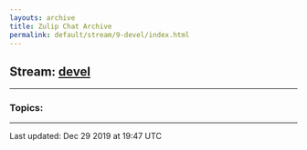 ```yaml
---
layouts: archive
title: Zulip Chat Archive
permalink: default/stream/9-devel/index.html
---
```


## Stream: [devel](https://chdinesh1089.github.io/default/stream/9-devel/index.html)
---

### Topics:



<hr><p>Last updated: Dec 29 2019 at 19:47 UTC</p>
